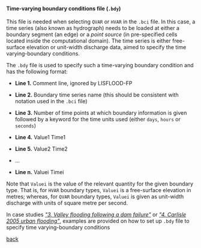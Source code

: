#### Time-varying boundary conditions file (`.bdy`)

This file is needed when selecting `QVAR` or `HVAR` in the `.bci` file. In this case, a time series (also known as hydrograph) needs to be loaded at either a boundary segment (an edge) or a *point source* (in pre-specified cells located inside the computational domain). The time series is either free-surface elevation or unit-width discharge data, aimed to specify the time varying-boundary conditions. 

The `.bdy` file is used to specify such a time-varying boundary condition and has the following format:

- **Line 1.** Comment line, ignored by LISFLOOD-FP

- **Line 2.** Boundary time series name (this should be consistent with notation used in the `.bci` file)

- **Line 3.** Number of time points at which boundary information is given followed by a keyword for the time units used (either `days`, `hours` or `seconds`)

- **Line 4.** Value1 Time1

- **Line 5.** Value2 Time2

- ...

- **Line n.** Valuei Timei


Note that `Valuei` is the value of the relevant quantity for the given boundary type. That is, for `HVAR` boundary types, `Valuei` is a free-surface elevation in metres; whereas, for `QVAR` boundary types, `Valuei` is given as unit-width discharge with units of square metre per second.

In case studies [_"3. Valley flooding following a dam failure"_](/EnvAcy5.md) or [_"4. Carlisle 2005 urban flooding"_](/Carlistle_flooding.md), examples are provided on how to set up `.bdy` file to specify time varying-boundary conditions


[back](/Merewether1.md)
